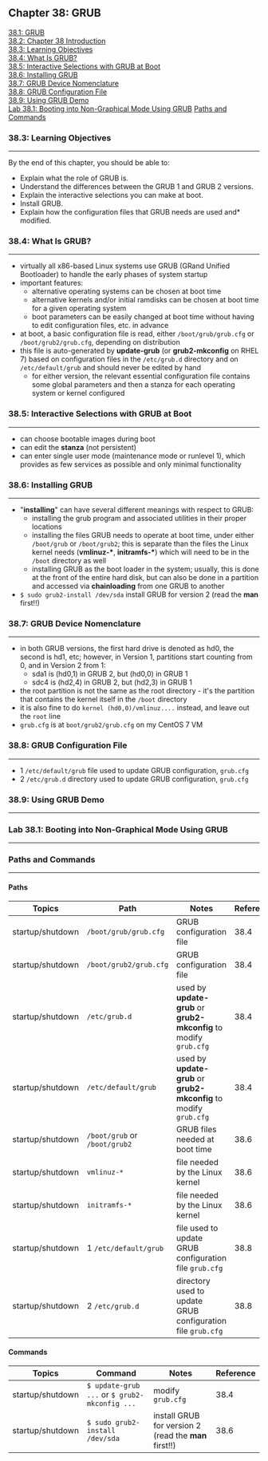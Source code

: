 Chapter 38: GRUB
----------------

[38.1: GRUB](#381-grub)  
[38.2: Chapter 38 Introduction](#382-chapter-38-introduction)  
[38.3: Learning Objectives](#383-learning-objectives)  
[38.4: What Is GRUB?](#384-what-is-grub)  
[38.5: Interactive Selections with GRUB at Boot](#385-interactive-selections-with-grub-at-boot)  
[38.6: Installing GRUB](#386-installing-grub)  
[38.7: GRUB Device Nomenclature](#387-grub-device-nomenclature)  
[38.8: GRUB Configuration File](#388-grub-configuration-file)  
[38.9: Using GRUB Demo](#389-using-grub-demo)   
[Lab 38.1: Booting into Non-Graphical Mode Using GRUB](#lab-381-booting-into-non-graphical-mode-using-grub) 
[Paths and Commands](#paths-and-commands)  
  
### 38.3: Learning Objectives
----
By the end of this chapter, you should be able to:
* Explain what the role of GRUB is.
* Understand the differences between the GRUB 1 and GRUB 2 versions.
* Explain the interactive selections you can make at boot.
* Install GRUB.
* Explain how the configuration files that GRUB needs are used and* modified. 
  
### 38.4: What Is GRUB?
----
* virtually all x86-based Linux systems use GRUB (GRand Unified Bootloader) to handle the early phases of system startup
* important features:
    * alternative operating systems can be chosen at boot time
    * alternative kernels and/or initial ramdisks can be chosen at boot time for a given operating system
    * boot parameters can be easily changed at boot time without having to edit configuration files, etc. in advance
* at boot, a basic configuration file is read, either `/boot/grub/grub.cfg` or `/boot/grub2/grub.cfg`, depending on distribution
* this file is auto-generated by **update-grub** (or **grub2-mkconfig** on RHEL 7) based on configuration files in the `/etc/grub.d` directory and on `/etc/default/grub` and should never be edited by hand
    * for either version, the relevant essential configuration file contains some global parameters and then a stanza for each operating system or kernel configured
  
### 38.5: Interactive Selections with GRUB at Boot
----
* can choose bootable images during boot
* can edit the **stanza** (not persistent)
* can enter single user mode (maintenance mode or runlevel 1), which provides as few services as possible and only minimal functionality
  
### 38.6: Installing GRUB
----
* "**installing**" can have several different meanings with respect to GRUB:
    * installing the grub program and associated utilities in their proper locations
    * installing the files GRUB needs to operate at boot time, under either `/boot/grub` or `/boot/grub2`; this is separate than the files the Linux kernel needs (**vmlinuz-\***, **initramfs-\***) which will need to be in the `/boot` directory as well
    * installing GRUB as the boot loader in the system; usually, this is done at the front of the entire hard disk, but can also be done in a partition and accessed via **chainloading** from one GRUB to another
* `$ sudo grub2-install /dev/sda` install GRUB for version 2 (read the **man** first!!)
  
### 38.7: GRUB Device Nomenclature
----
* in both GRUB versions, the first hard drive is denoted as hd0, the second is hd1, etc; however, in Version 1, partitions start counting from 0, and in Version 2 from 1:
    * sda1 is (hd0,1) in GRUB 2, but (hd0,0) in GRUB 1
    * sdc4 is (hd2,4) in GRUB 2, but (hd2,3) in GRUB 1
* the root partition is not the same as the root directory - it's the partition that contains the kernel itself in the `/boot` directory
* it is also fine to do `kernel (hd0,0)/vmlinuz....` instead, and leave out the `root` line
* `grub.cfg` is at `boot/grub2/grub.cfg` on my CentOS 7 VM
  
### 38.8: GRUB Configuration File
----
* 1 `/etc/default/grub` file used to update GRUB configuration, `grub.cfg`
* 2 `/etc/grub.d` directory used to update GRUB configuration, `grub.cfg`
  
### 38.9: Using GRUB Demo
----

### Lab 38.1: Booting into Non-Graphical Mode Using GRUB 
----

### Paths and Commands
----
  
#### Paths  

Topics | Path | Notes | Reference
------ | ---- | ----- | ---------
startup/shutdown | `/boot/grub/grub.cfg` | GRUB configuration file | 38.4
startup/shutdown | `/boot/grub2/grub.cfg` | GRUB configuration file | 38.4
startup/shutdown | `/etc/grub.d` | used by **update-grub** or **grub2-mkconfig** to modify `grub.cfg` | 38.4
startup/shutdown | `/etc/default/grub` | used by **update-grub** or **grub2-mkconfig** to modify `grub.cfg` | 38.4
startup/shutdown | `/boot/grub` or `/boot/grub2` | GRUB files needed at boot time | 38.6
startup/shutdown | `vmlinuz-*` | file needed by the Linux kernel | 38.6
startup/shutdown | `initramfs-*` | file needed by the Linux kernel | 38.6
startup/shutdown | 1 `/etc/default/grub` | file used to update GRUB configuration file `grub.cfg` | 38.8
startup/shutdown | 2 `/etc/grub.d` | directory used to update GRUB configuration file `grub.cfg` | 38.8
  
#### Commands  

Topics | Command | Notes | Reference
------ | ------- | ----- | ---------
startup/shutdown | `$ update-grub ...` or `$ grub2-mkconfig ...` | modify `grub.cfg` | 38.4
startup/shutdown | `$ sudo grub2-install /dev/sda` | install GRUB for version 2 (read the **man** first!!) | 38.6
  